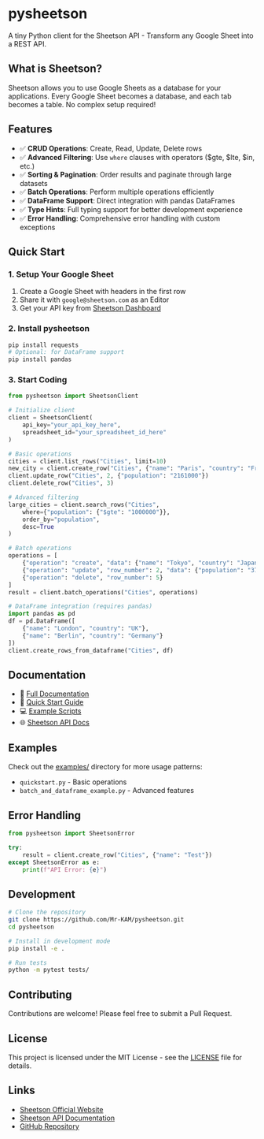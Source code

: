 # pysheetson

A tiny Python client for the Sheetson API - Transform any Google Sheet into a REST API.

## What is Sheetson?

Sheetson allows you to use Google Sheets as a database for your applications. Every Google Sheet becomes a database, and each tab becomes a table. No complex setup required!

## Features

- ✅ **CRUD Operations**: Create, Read, Update, Delete rows
- ✅ **Advanced Filtering**: Use `where` clauses with operators ($gte, $lte, $in, etc.)
- ✅ **Sorting & Pagination**: Order results and paginate through large datasets
- ✅ **Batch Operations**: Perform multiple operations efficiently
- ✅ **DataFrame Support**: Direct integration with pandas DataFrames
- ✅ **Type Hints**: Full typing support for better development experience
- ✅ **Error Handling**: Comprehensive error handling with custom exceptions

## Quick Start

### 1. Setup Your Google Sheet

1. Create a Google Sheet with headers in the first row
2. Share it with `google@sheetson.com` as an Editor
3. Get your API key from [Sheetson Dashboard](https://sheetson.com/dashboard)

### 2. Install pysheetson

```bash
pip install requests
# Optional: for DataFrame support  
pip install pandas
```

### 3. Start Coding

```python
from pysheetson import SheetsonClient

# Initialize client
client = SheetsonClient(
    api_key="your_api_key_here",
    spreadsheet_id="your_spreadsheet_id_here"
)

# Basic operations
cities = client.list_rows("Cities", limit=10)
new_city = client.create_row("Cities", {"name": "Paris", "country": "France"})
client.update_row("Cities", 2, {"population": "2161000"})
client.delete_row("Cities", 3)

# Advanced filtering
large_cities = client.search_rows("Cities", 
    where={"population": {"$gte": "1000000"}},
    order_by="population", 
    desc=True
)

# Batch operations
operations = [
    {"operation": "create", "data": {"name": "Tokyo", "country": "Japan"}},
    {"operation": "update", "row_number": 2, "data": {"population": "37400068"}},
    {"operation": "delete", "row_number": 5}
]
result = client.batch_operations("Cities", operations)

# DataFrame integration (requires pandas)
import pandas as pd
df = pd.DataFrame([
    {"name": "London", "country": "UK"},
    {"name": "Berlin", "country": "Germany"}
])
client.create_rows_from_dataframe("Cities", df)
```

## Documentation

- 📖 [Full Documentation](docs/index.md)
- 🚀 [Quick Start Guide](docs/quickstart.md)
- 💻 [Example Scripts](examples/)
- 🌐 [Sheetson API Docs](https://docs.sheetson.com/)

## Examples

Check out the [examples/](examples/) directory for more usage patterns:

- `quickstart.py` - Basic operations
- `batch_and_dataframe_example.py` - Advanced features

## Error Handling

```python
from pysheetson import SheetsonError

try:
    result = client.create_row("Cities", {"name": "Test"})
except SheetsonError as e:
    print(f"API Error: {e}")
```

## Development

```bash
# Clone the repository
git clone https://github.com/Mr-KAM/pysheetson.git
cd pysheetson

# Install in development mode
pip install -e .

# Run tests
python -m pytest tests/
```

## Contributing

Contributions are welcome! Please feel free to submit a Pull Request.

## License

This project is licensed under the MIT License - see the [LICENSE](LICENSE) file for details.

## Links

- [Sheetson Official Website](https://sheetson.com/)
- [Sheetson API Documentation](https://docs.sheetson.com/)
- [GitHub Repository](https://github.com/Mr-KAM/pysheetson)

